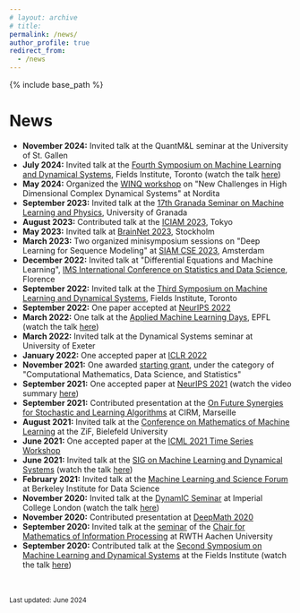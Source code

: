 ```yaml
---
# layout: archive
# title: 
permalink: /news/
author_profile: true
redirect_from:
  - /news
---
```


{% include base_path %}

News
=====
- __November 2024:__ Invited talk at the QuantM&L seminar at the University of St. Gallen
- __July 2024:__ Invited talk at the [Fourth Symposium on Machine Learning and Dynamical Systems](http://www.fields.utoronto.ca/activities/24-25/machine-learning), Fields Institute, Toronto (watch the talk [here](https://www.youtube.com/watch?v=E3__8rhDJcA&list=PLOMUcsGYfYasfTuGmshpDiNCsY16XcayD&index=9))
- __May 2024:__ Organized the [WINQ workshop](https://indico.fysik.su.se/event/8139/page/617-week-2-new-challenges-in-high-dimensional-complex-dynamical-systems) on "New Challenges in High Dimensional Complex Dynamical Systems" at Nordita
- __September 2023:__ Invited talk at the [17th Granada Seminar on Machine Learning and Physics](https://granadaseminar.com/index.php/program-17th/), University of Granada
- __August 2023:__ Contributed talk at the [ICIAM 2023](https://iciam2023.org/registered_data?id=00141&pass=ebb4162365ce5b1e6f176e5f44a9b569), Tokyo
- __May 2023:__ Invited talk at [BrainNet 2023](https://brainnet23.github.io/), Stockholm
- __March 2023:__ Two organized minisymposium sessions on "Deep Learning for Sequence Modeling" at [SIAM CSE 2023](https://meetings.siam.org/sess/dsp_programsess.cfm?SESSIONCODE=75499), Amsterdam 
- __December 2022:__ Invited talk at "Differential Equations and Machine Learning", [IMS International Conference on Statistics and Data Science](https://sites.google.com/view/icsds2022), Florence
- __September 2022:__ Invited talk at the [Third Symposium on Machine Learning and Dynamical Systems](http://www.fields.utoronto.ca/activities/22-23/3rd-machine-learning), Fields Institute, Toronto
- __September 2022:__ One paper accepted at [NeurIPS 2022](https://openreview.net/forum?id=sn6BZR4WvUR&referrer=[the%20profile%20of%20Soon%20Hoe%20Lim](/profile?id=~Soon_Hoe_Lim1))
- __March 2022:__ One talk at the [Applied Machine Learning Days](https://appliedmldays.org/events/amld-epfl-2022/talks/boosting-model-robustness-by-leveraging-data-augmentations-stability-training-and-noise-injections), EPFL (watch the talk [here](https://www.youtube.com/watch?v=p147ueuniKI&list=PLOMUcsGYfYasfTuGmshpDiNCsY16XcayD&index=7))
- __March 2022:__ Invited talk at the Dynamical Systems seminar at University of Exeter
- __January 2022:__ One accepted paper at [ICLR 2022](https://openreview.net/forum?id=vJb4I2ANmy)
- __November 2021:__ One awarded [starting grant](https://www.vr.se/english/applying-for-funding/calls/2020-11-10-starting-grant-within-natural-and-engineering-sciences.html), under the category of "Computational Mathematics, Data Science, and Statistics" 
- __September 2021:__ One accepted paper at [NeurIPS 2021](https://openreview.net/forum?id=mf9XiRCEgZu) (watch the video summary [here](https://www.youtube.com/watch?v=1uvZCJIUGDI)) 
- __September 2021:__ Contributed presentation at the [On Future Synergies for Stochastic and Learning Algorithms](https://conferences.cirm-math.fr/2389.html) at CIRM, Marseille  
- __August 2021:__ Invited talk at the [Conference on Mathematics of Machine Learning](https://www.mis.mpg.de/calendar/conferences/2021/mml2021.html) at the ZiF, Bielefeld University
- __June 2021:__ One accepted paper at the [ICML 2021 Time Series Workshop](http://roseyu.com/time-series-workshop/)
- __June 2021:__ Invited talk at the [SIG on Machine Learning and Dynamical Systems](https://agora.stream/SIG%20on%20Machine%20Learning%20and%20Dynamical%20Systems) (watch the talk [here](https://www.youtube.com/watch?v=9t-UTLvkhyk&t=22s))
- __February 2021:__ Invited talk at the [Machine Learning and Science Forum](https://bids.berkeley.edu/events/machine-learning-and-science-forum-2021-0222) at Berkeley Institute for Data Science
- __November 2020:__ Invited talk at the [DynamIC Seminar](https://wwwf.imperial.ac.uk/~mrasmuss/DynamIC/) at Imperial College London (watch the talk [here](https://www.youtube.com/watch?v=sMY_rZS5k3Q&list=PLOMUcsGYfYasfTuGmshpDiNCsY16XcayD)) 
- __November 2020:__ Contributed presentation at [DeepMath 2020](https://deepmath-conference.com/)
- __September 2020:__ Invited talk at the [seminar](http://www.mathc.rwth-aachen.de/news/passed_talks/) of the [Chair for Mathematics of Information Processing](https://www.mathc.rwth-aachen.de/home/home/) at RWTH Aachen University
- __September 2020:__ Contributed talk at the [Second Symposium on Machine Learning and Dynamical Systems](http://www.fields.utoronto.ca/activities/20-21/dynamical) at the Fields Institute (watch the talk [here](https://www.youtube.com/watch?v=iQ23qaGcFjc))
<br>
<br>
<small>Last updated: June 2024</small>

